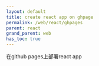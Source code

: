 ```yaml
---
layout: default
title: create react app on ghpage
permalink: /web/react/ghpages
parent: react
grand_parent: web
has_toc: true
---
```


在github pages上部署react app
